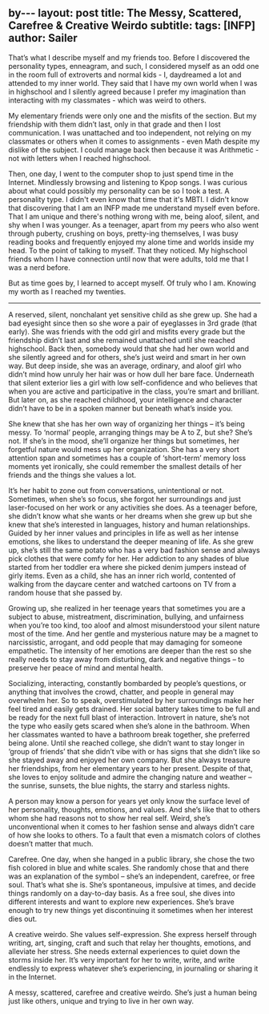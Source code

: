 by---
layout: post
title: The Messy, Scattered, Carefree & Creative Weirdo
subtitle: 
tags: [INFP]
author: Sailer
---

That’s what I describe myself and my friends too. Before I discovered the personality types, enneagram, and such, I considered myself as an odd one in the room full of extroverts and normal kids - I, daydreamed a lot and attended to my inner world. They said that I have my own world when I was in highschool and I silently agreed because I prefer my imagination than interacting with my classmates - which was weird to others. 

My elementary friends were only one and the misfits of the section. But my friendship with them didn’t last, only in that grade and then I lost communication. I was unattached and too independent, not relying on my classmates or others when it comes to assignments - even Math despite my dislike of the subject. I could manage back then because it was Arithmetic - not with letters when I reached highschool. 

Then, one day, I went to the computer shop to just spend time in the Internet. Mindlessly browsing and listening to Kpop songs. I was curious about what could possibly my personality can be so I took a test. A personality type. I didn't even know that time that it's MBTI. I didn't know that discovering that I am an INFP made me understand myself even before. That I am unique and there's nothing wrong with me, being aloof, silent, and shy when I was younger. As a teenager, apart from my peers who also went through puberty, crushing on boys, pretty-ing themselves, I was busy reading books and frequently enjoyed my alone time and worlds inside my head. To the point of talking to myself. That they noticed. My highschool friends whom I have connection until now that were adults, told me that I was a nerd before. 

But as time goes by, I learned to accept myself. Of truly who I am. Knowing my worth as I reached my twenties. 


***

A reserved, silent, nonchalant yet sensitive child as she grew up. She had a bad eyesight since then so she wore a pair of eyeglasses in 3rd grade (that early). She was friends with the odd girl and misfits every grade but the friendship didn’t last and she remained unattached until she reached highschool. Back then, somebody would that she had her own world and she silently agreed and for others, she’s just weird and smart in her own way. But deep inside, she was an average, ordinary, and aloof girl who didn’t mind how unruly her hair was or how dull her bare face. Underneath that silent exterior lies a girl with low self-confidence and who believes that when you are active and participative in the class, you’re smart and brilliant. But later on, as she reached childhood, your intelligence and character didn’t have to be in a spoken manner but beneath what’s inside you.

She knew that she has her own way of organizing her things – it’s being messy. To ‘normal’ people, arranging things may be A to Z, but she? She’s not. If she’s in the mood, she’ll organize her things but sometimes, her forgetful nature would mess up her organization. She has a very short attention span and sometimes has a couple of ‘short-term’ memory loss moments yet ironically, she could remember the smallest details of her friends and the things she values a lot.

It’s her habit to zone out from conversations, unintentional or not. Sometimes, when she’s so focus, she forgot her surroundings and just laser-focused on her work or any activities she does. As a teenager before, she didn’t know what she wants or her dreams when she grew up but she knew that she’s interested in languages, history and human relationships. Guided by her inner values and principles in life as well as her intense emotions, she likes to understand the deeper meaning of life. As she grew up, she’s still the same potato who has a very bad fashion sense and always pick clothes that were comfy for her. Her addiction to any shades of blue started from her toddler era where she picked denim jumpers instead of girly items. Even as a child, she has an inner rich world, contented of walking from the daycare center and watched cartoons on TV from a random house that she passed by.

Growing up, she realized in her teenage years that sometimes you are a subject to abuse, mistreatment, discrimination, bullying, and unfairness when you’re too kind, too aloof and almost misunderstood your silent nature most of the time. And her gentle and mysterious nature may be a magnet to narcissistic, arrogant, and odd people that may damaging for someone empathetic. The intensity of her emotions are deeper than the rest so she really needs to stay away from disturbing, dark and negative things – to preserve her peace of mind and mental health.

Socializing, interacting, constantly bombarded by people’s questions, or anything that involves the crowd, chatter, and people in general may overwhelm her. So to speak, overstimulated by her surroundings make her feel tired and easily gets drained. Her social battery takes time to be full and be ready for the next full blast of interaction. Introvert in nature, she’s not the type who easily gets scared when she’s alone in the bathroom. When her classmates wanted to have a bathroom break together, she preferred being alone. Until she reached college, she didn’t want to stay longer in ‘group of friends’ that she didn’t vibe with or has signs that she didn’t like so she stayed away and enjoyed her own company. But she always treasure her friendships, from her elementary years to her present. Despite of that, she loves to enjoy solitude and admire the changing nature and weather – the sunrise, sunsets, the blue nights, the starry and starless nights.

A person may know a person for years yet only know the surface level of her personality, thoughts, emotions, and values. And she’s like that to others whom she had reasons not to show her real self. Weird, she’s unconventional when it comes to her fashion sense and always didn’t care of how she looks to others. To a fault that even a mismatch colors of clothes doesn’t matter that much.

Carefree. One day, when she hanged in a public library, she chose the two fish colored in blue and white scales. She randomly chose that and there was an explanation of the symbol – she’s an independent, carefree, or free soul. That’s what she is. She’s spontaneous, impulsive at times, and decide things randomly on a day-to-day basis. As a free soul, she dives into different interests and want to explore new experiences. She’s brave enough to try new things yet discontinuing it sometimes when her interest dies out.

A creative weirdo. She values self-expression. She express herself through writing, art, singing, craft and such that relay her thoughts, emotions, and alleviate her stress. She needs external experiences to quiet down the storms inside her. It’s very important for her to write, write, and write endlessly to express whatever she’s experiencing, in journaling or sharing it in the Internet.

A messy, scattered, carefree and creative weirdo. She’s just a human being just like others, unique and trying to live in her own way.
